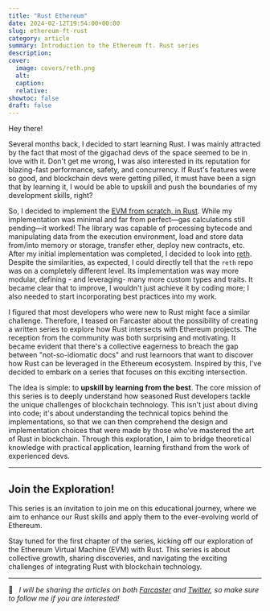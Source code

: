 ```yaml
---
title: "Rust Ethereum"
date: 2024-02-12T19:54:00+00:00
slug: ethereum-ft-rust
category: article 
summary: Introduction to the Ethereum ft. Rust series
description:
cover:
  image: covers/reth.png
  alt:
  caption: 
  relative:
showtoc: false
draft: false
---
```


Hey there!

Several months back, I decided to start learning Rust. I was mainly attracted by the fact that most of the gigachad devs of the space seemed to be in love with it. Don't get me wrong, I was also interested in its reputation for blazing-fast performance, safety, and concurrency. If Rust's features were so good, and blockchain devs were getting pilled, it must have been a sign that by learning it, I would be able to upskill and push the boundaries of my development skills, right?

So, I decided to implement the [EVM from scratch, in Rust](https://github.com/0xrusowsky/evm-from-scrustch/tree/main). While my implementation was minimal and far from perfect—gas calculations still pending—it worked! The library was capable of processing bytecode and manipulating data from the execution environment, load and store data from/into memory or storage, transfer ether, deploy new contracts, etc. After my initial implementation was completed, I decided to look into [reth](https://github.com/paradigmxyz/reth/tree/main). Despite the similarities, as expected, I could directly tell that the `reth` repo was on a completely different level. Its implementation was way more modular, defining - and leveraging- many more custom types and traits. It became clear that to improve, I wouldn't just achieve it by coding more; I also needed to start incorporating best practices into my work.

I figured that most developers who were new to Rust might face a similar challenge. Therefore, I teased on Farcaster about the possibility of creating a written series to explore how Rust intersects with Ethereum projects. The reception from the community was both surprising and motivating. It became evident that there's a collective eagerness to breach the gap between "not-so-idiomatic docs" and rust learnoors that want to discover how Rust can be leveraged in the Ethereum ecosystem. Inspired by this, I've decided to embark on a series that focuses on this exciting intersection.

The idea is simple: to **upskill by learning from the best**. The core mission of this series is to deeply understand how seasoned Rust developers tackle the unique challenges of blockchain technology. This isn't just about diving into code; it's about understanding the technical topics behind the implementations, so that we can then comprehend the design and implementation choices that were made by those who've mastered the art of Rust in blockchain. Through this exploration, I aim to bridge theoretical knowledge with practical application, learning firsthand from the work of experienced devs.

---

## Join the Exploration!

This series is an invitation to join me on this educational journey, where we aim to enhance our Rust skills and apply them to the ever-evolving world of Ethereum.

Stay tuned for the first chapter of the series, kicking off our exploration of the Ethereum Virtual Machine (EVM) with Rust. This series is about collective growth, sharing discoveries, and navigating the exciting challenges of integrating Rust with blockchain technology.

---

🔔   _I will be sharing the articles on both [Farcaster](https://warpcast.com/0xrusowsky.eth) and [Twitter](https://twitter.com/0xrusowsky), so make sure to follow me if you are interested!_